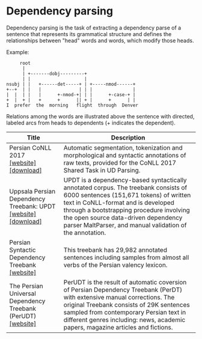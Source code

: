 # Dependency parsing

Dependency parsing is the task of extracting a dependency parse of a sentence that represents its grammatical
structure and defines the relationships between "head" words and words, which modify those heads.

Example:

```
     root
      |
      | +-------dobj---------+
      | |                    |
nsubj | |   +------det-----+ | +-----nmod------+
+--+  | |   |              | | |               |
|  |  | |   |      +-nmod-+| | |      +-case-+ |
+  |  + |   +      +      || + |      +      | |
I  prefer  the  morning   flight  through  Denver
```

Relations among the words are illustrated above the sentence with directed, labeled
arcs from heads to dependents (+ indicates the dependent).

| Title | Description |
| ----- | ----------- |
| Persian CoNLL 2017<br>[[website]](https://lindat.mff.cuni.cz/repository/xmlui/handle/11234/1-1989) [[download]](https://lindat.mff.cuni.cz/repository/xmlui/bitstream/handle/11234/1-1989/Persian-annotated-conll17.tar?sequence=33&isAllowed=y) | Automatic segmentation, tokenization and morphological and syntactic annotations of raw texts, provided for the CoNLL 2017 Shared Task in UD Parsing. |
| Uppsala Persian Dependency Treebank: UPDT<br>[[website]](https://sites.google.com/site/mojganserajicom/home/updt) [[download]](https://sites.google.com/site/mojganserajicom/home/updt/updt-1-3/UPDT.1.3.tar?attredirects=0&d=1) | UPDT is a dependency-based syntactically annotated corpus. The treebank consists of 6000 sentences (151,671 tokens) of written text in CoNLL-format and is developed through a bootstrapping procedure involving the open source data-driven dependency parser MaltParser, and manual validation of the annotation. |
| Persian Syntactic Dependency Treebank<br>[[website]](https://www.peykaregan.ir/dataset/%D9%BE%DB%8C%DA%A9%D8%B1%D9%87-%D9%88%D8%A7%D8%A8%D8%B3%D8%AA%DA%AF%DB%8C-%D9%86%D8%AD%D9%88%DB%8C-%D8%B2%D8%A8%D8%A7%D9%86-%D9%81%D8%A7%D8%B1%D8%B3%DB%8C) | This treebank has 29,982 annotated sentences including samples from almost all verbs of the Persian valency lexicon. |
| The Persian Universal Dependency Treebank (PerUDT)<br>[[website]](https://github.com/UniversalDependencies/UD_Persian-PerDT/tree/dev) | PerUDT is the result of automatic coversion of Persian Dependency Treebank (PerDT) with extensive manual corrections. The original Treebank consists of 29K sentences sampled from contemporary Persian text in different genres including: news, academic papers, magazine articles and fictions. |
